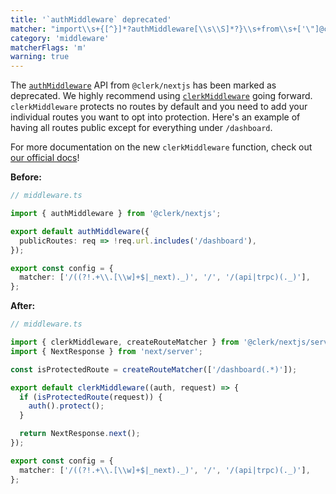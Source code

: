 ```yaml
---
title: '`authMiddleware` deprecated'
matcher: "import\\s+{[^}]*?authMiddleware[\\s\\S]*?}\\s+from\\s+['\"]@clerk\\/nextjs[\\s\\S]*?['\"]"
category: 'middleware'
matcherFlags: 'm'
warning: true
---
```


The [`authMiddleware`](https://clerk.com/docs/references/nextjs/auth-middleware) API from `@clerk/nextjs` has been marked as deprecated. We highly recommend using [`clerkMiddleware`](https://clerk.com/docs/references/nextjs/clerk-middleware) going forward. `clerkMiddleware` protects no routes by default and you need to add your individual routes you want to opt into protection. Here's an example of having all routes public except for everything under `/dashboard`.

For more documentation on the new `clerkMiddleware` function, check out [our official docs](https://clerk.com/docs/references/nextjs/clerk-middleware)!

**Before:**

```ts
// middleware.ts

import { authMiddleware } from '@clerk/nextjs';

export default authMiddleware({
  publicRoutes: req => !req.url.includes('/dashboard'),
});

export const config = {
  matcher: ['/((?!.+\\.[\\w]+$|_next)._)', '/', '/(api|trpc)(._)'],
};
```

**After:**

```ts
// middleware.ts

import { clerkMiddleware, createRouteMatcher } from '@clerk/nextjs/server';
import { NextResponse } from 'next/server';

const isProtectedRoute = createRouteMatcher(['/dashboard(.*)']);

export default clerkMiddleware((auth, request) => {
  if (isProtectedRoute(request)) {
    auth().protect();
  }

  return NextResponse.next();
});

export const config = {
  matcher: ['/((?!.+\\.[\\w]+$|_next)._)', '/', '/(api|trpc)(._)'],
};
```
